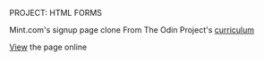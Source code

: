 PROJECT: HTML FORMS

Mint.com's signup page clone
From The Odin Project's [curriculum](https://www.theodinproject.com/courses/web-development-101/lessons/practicing-git-basics)

[View](https://zayeer.github.io/html_forms_project/) the page online


